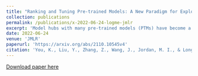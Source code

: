 ```yaml
---
title: "Ranking and Tuning Pre-trained Models: A New Paradigm for Exploiting Model Hubs"
collection: publications
permalink: /publications/x-2022-06-24-logme-jmlr
excerpt: 'Model hubs with many pre-trained models (PTMs) have become a cornerstone of deep learning. Although built at a high cost, they remain under-exploited -- practitioners usually pick one PTM from the provided model hub by popularity and then fine-tune the PTM to solve the target task. This naïve but common practice poses two obstacles to full exploitation of pre-trained model hubs: first, the PTM selection by popularity has no optimality guarantee, and second, only one PTM is used while the remaining PTMs are ignored. An alternative might be to consider all possible combinations of PTMs and extensively fine-tune each combination, but this would not only be prohibitive computationally but may also lead to statistical over-fitting. In this paper, we propose a new paradigm for exploiting model hubs that is intermediate between these extremes. The paradigm is characterized by two aspects: (1) We use an evidence maximization procedure to estimate the maximum value of label evidence given features extracted by pre-trained models. This procedure can rank all the PTMs in a model hub for various types of PTMs and tasks before fine-tuning. (2) The best ranked PTM can either be fine-tuned and deployed if we have no preference for the model architecture or the target PTM can be tuned by the top K ranked PTMs via a Bayesian procedure that we propose. This procedure, which we refer to as B-Tuning, not only improves upon specialized methods designed for tuning homogeneous PTMs, but also applies to the challenging problem of tuning heterogeneous PTMs where it yields a new level of benchmark performance.'
date: 2022-06-24
venue: 'JMLR'
paperurl: 'https://arxiv.org/abs/2110.10545v4'
citation: 'You, K., Liu, Y., Zhang, Z., Wang, J., Jordan, M. I., & Long, M. (2022). Ranking and Tuning Pre-trained Models: A New Paradigm for Exploiting Model Hubs. Journal of Machine Learning Research, 23, 1-47.'
---
```



[Download paper here](https://www.jmlr.org/papers/volume23/21-1251/21-1251.pdf)
